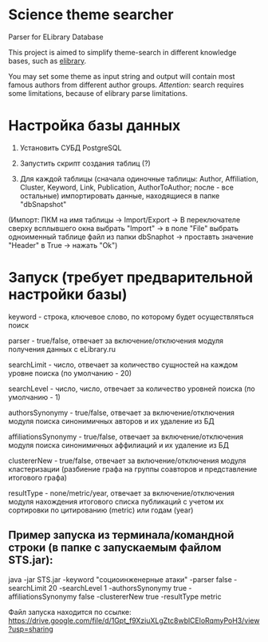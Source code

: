# Science theme searcher
Parser for ELibrary Database

This project is aimed to simplify theme-search in different knowledge bases, such as [elibrary](https://elibrary.ru/defaultx.asp).

You may set some theme as input string and output will contain most famous authors from different author groups. 
*Attention:* search requires some limitations, because of elibrary parse limitations.

# Настройка базы данных
1) Установить СУБД PostgreSQL

2) Запустить скрипт создания таблиц (?)

3) Для каждой таблицы (сначала одиночные таблицы: Author, Affiliation, Cluster, Keyword, Link, Publication, AuthorToAuthor; после - все остальные) импортировать данные, находящиеся в папке "dbSnapshot"

(Импорт: ПКМ на имя таблицы -> Import/Export -> В переключателе сверху всплывшего окна выбрать "Import" -> в поле "File" выбрать одноименный таблице файл из папки dbSnaphot -> проставть значение "Header" в True -> нажать "Ok")

# Запуск (требует предварительной настройки базы)

keyword - строка, ключевое слово, по которому будет осуществляться поиск

parser - true/false, отвечает за включение/отключения модуля получения данных с eLibrary.ru

searchLimit - число, отвечает за количество сущностей на каждом уровне поиска (по умолчанию - 20)

searchLevel - число, число, отвечает за количество уровней поиска (по умолчанию - 1)

authorsSynonymy - true/false, отвечает за включение/отключения модуля поиска синонимичных авторов и их удаление из БД

affiliationsSynonymy - true/false, отвечает за включение/отключения модуля поиска синонимичных аффилиаций и их удаление из БД

clustererNew - true/false, отвечает за включение/отключения модуля кластеризации (разбиение графа на группы соавторов и представление итогового графа)

resultType - none/metric/year, отвечает за включение/отключения модуля нахождения итогового списка публикаций с учетом их сортировки по цитированию (metric) или годам (year)

## Пример запуска из терминала/командной строки (в папке с запускаемым файлом STS.jar):

java -jar STS.jar -keyword "социоинженерные атаки" -parser false -searchLimit 20 -searchLevel 1 -authorsSynonymy true -affiliationsSynonymy false -clustererNew true -resultType metric

Файл запуска находится по ссылке:
https://drive.google.com/file/d/1Gpt_f9XziuXLgZtc8wblCEloRqmyPoH3/view?usp=sharing
